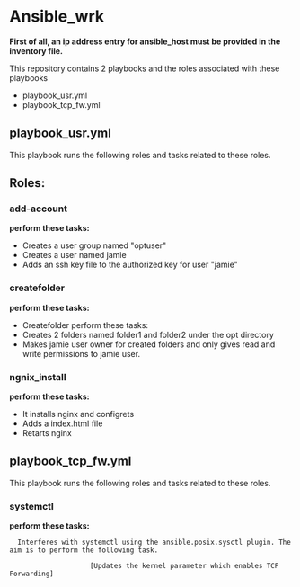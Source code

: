 <h1>Ansible_wrk</h1>
<strong>First of all, an ip address entry for ansible_host must be provided in the inventory file.</strong>

This repository contains 2 playbooks and the roles associated with these playbooks

<ul>
  <li>playbook_usr.yml</li>
  <li>playbook_tcp_fw.yml</li>
  </ul>

<h2>playbook_usr.yml</h2>
  
  This playbook runs the following roles and tasks related to these roles. 
  
<h2>Roles:</h2> 
<h3>add-account</h3>
<strong>perform these tasks:</strong>

<ul>
  <li>Creates a user group named "optuser"</li>
  <li>Creates a user named jamie</li>
  <li>Adds an ssh key file to the authorized key for user "jamie"</li>
</ul>

<h3>createfolder</h3>
<strong>perform these tasks:</strong>

<ul>
  <li>Createfolder perform these tasks:</li>
  <li>Creates 2 folders named folder1 and folder2 under the opt directory</li>
  <li>Makes jamie user owner for created folders and only gives read and write permissions to jamie user.</li>
  </ul>
  
<h3>ngnix_install</h3>
<strong>perform these tasks:</strong>      
<ul>
  <li>It installs nginx and configrets</li>
  <li>Adds a index.html file</li>
  <li>Retarts nginx</li>
  </ul>

<h2>playbook_tcp_fw.yml</h2>

  This playbook runs the following roles and tasks related to these roles. 
  
<h3>systemctl</h3>
<strong>perform these tasks:</strong> 

      Interferes with systemctl using the ansible.posix.sysctl plugin. The aim is to perform the following task.
      
                        [Updates the kernel parameter which enables TCP Forwarding]

      
